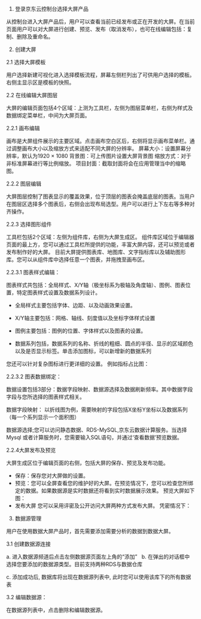 
1. 登录京东云控制台选择大屏产品

从控制台进入大屏产品后，用户可以查看当前已经发布或正在开发的大屏。在当前页面用户可以对大屏进行创建、预览、发布（取消发布），也可在线编辑包括：复制、删除及重命名。 
 
2. 创建大屏

2.1 选择大屏模板

用户选择新建可视化进入选择模板流程，屏幕左侧栏列出了可供用户选择的模板。右侧主显示区是模板的快照。
 
2.2 在线编辑大屏图层

大屏的编辑页面包括4个区域：上测为工具栏，左侧为图层菜单栏，右侧为样式及数据绑定菜单栏，中间为大屏页面。

2.2.1 画布编辑

画布是大屏组件展示的主要区域。点击画布空白区后，右侧将显示画布菜单栏。通过调整画布大小以及缩放方式来适配不同大屏的分辨率。
屏幕大小：设置屏幕分辨率，默认为1920 × 1080
背景图：可上传图片设置大屏背景图
缩放方式：对于非标准屏幕进行等比例缩放。
项目封面：截取封面将会在应用管理当中的缩略图。

2.2.2 图层编辑

大屏图层控制了图表显示的覆盖效果，位于顶层的图表会掩盖底层的图表。当用户在图层区选择多个图表后，右侧会出现布局选型。用户可以进行上下左右等多种对齐操作。
 

2.2.3 选择图形组件

工具栏包括2个区域：左侧为组件库，右侧为大屏生成区。
组件库区域位于编辑器页面的最上方，您可以通过工具栏所提供的功能，丰富大屏内容，还可以预览或者发布制作好的大屏。
目前大屏提供图表库、地图库、文字指标库以及辅助图形库。您可以从组件库中选择任意一个图表，并拖拽至画布区。
 
2.2.3.1 图表样式编辑：

图表样式共包括：全局样式、X/Y轴（极坐标系为极轴及角度轴）、图例、图表位置，特定图表样式设置及数据系列设计。

* 全局样式主要包括字体、边距、以及动画效果设置。
 
* X/Y轴主要包括：网格、轴线、刻度值以及坐标字体样式设置
 
* 图例主要包括：图例的位置、字体样式以及图表的设置。
 
* 数据系列包括，数据系列的名称、折线的粗细、圆点的半径、显示的区域颜色以及是否显示标签。单击添加图标，可以新增新的数据系列
  
您还可以针对复杂图标进行更详细的设置。
例如指标占比图：
  

2.2.3.2 图表数据绑定：

数据设置包括3部分：数据字段映射、数据源选择及数据刷新频率。其中数据字段字段与您所选择的图表样式相关。
  
数据字段映射： 以折线图为例，需要映射的字段包括X坐标Y坐标以及数据系列（每一个系列显示一个面积图）

数据源选择;您可以访问静态数据、RDS-MySQL,京东云数据计算服务。当选择Mysql 或者计算服务时，您需要输入SQL语句，并通过‘查看数据’预览数据。
 

2.2.4大屏发布及预览

大屏生成区位于编辑页面的右侧，包括大屏的保存、预览及发布功能。
* 保存：保存您对大屏做的设置。
* 预览：您可以全屏查看您的维护好的大屏。在预览情况下，您可以检查您所绑定的数据。如果数据源是实时数据还将看到实时数据展示效果。
预览大屏如下图：
* 发布大屏
您可以采用评密及公开访问大屏两种方式发布大屏。
凭密情况下：

3. 数据源管理

用户在使用数据大屏产品时，首先需要添加需要分析的数据到数据大屏。

3.1	创建数据源连接
 
a. 进入数据源频道后点击左侧数据源页面左上角的“添加”
 
b. 在弹出的对话框中选择您要添加的数据源类型。目前支持两种RDS与数据仓库
 
c. 添加成功后, 数据库将出现在数据源列表中, 此时您可以使用该库下的所有数据表

3.2 编辑数据源：

在数据源列表中，点击删除和编辑数据源。
  
